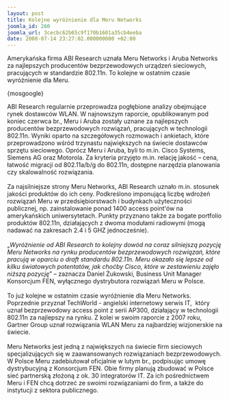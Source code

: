 ```yaml
---
layout: post
title: Kolejne wyróżnienie dla Meru Networks
joomla_id: 260
joomla_url: 3cecbc62b65c9f170b1601a35cb4eeba
date: 2008-07-14 23:27:02.000000000 +02:00
---
```

Amerykańska firma ABI Research uznała Meru Networks i Aruba Networks za najlepszych producent&oacute;w bezprzewodowych urządzeń sieciowych, pracujących w standardzie 802.11n. To kolejne w ostatnim czasie wyr&oacute;żnienie dla Meru.<p>{mosgoogle}</p><p>ABI Research regularnie przeprowadza pogłębione analizy obejmujące rynek dostawc&oacute;w WLAN. W najnowszym raporcie, opublikowanym pod koniec czerwca br., Meru i Aruba zostały uznane za najlepszych producent&oacute;w bezprzewodowych rozwiązań, pracujących w technologii 802.11n. Wyniki oparto na szczeg&oacute;łowych rozmowach i ankietach, kt&oacute;re przeprowadzono wśr&oacute;d trzynastu największych na świecie dostawc&oacute;w sprzętu sieciowego. Opr&oacute;cz Meru i Aruba, byli to m.in. Cisco Systems, Siemens AG oraz Motorola. Za kryteria przyjęto m.in. relację jakość &ndash; cena, łatwość migracji od 802.11a/b/g do 802.11n, dostępne narzędzia planowania czy skalowalność rozwiązania.<br /><br />Za najsilniejsze strony Meru Networks, ABI Research uznało m.in. stosunek jakości produkt&oacute;w do ich ceny. Podkreślono imponującą liczbę wdrożeń rozwiązań Meru w przedsiębiorstwach i budynkach użyteczności publicznej, np. zainstalowanie ponad 1400 access point&#39;&oacute;w na amerykańskich uniwersytetach. Punkty przyznano także za bogate portfolio produkt&oacute;w 802.11n, działających z dwoma modułami radiowymi (mogą nadawać na zakresach 2.4 i 5 GHZ jednocześnie).<br /><br />&bdquo;<em>Wyr&oacute;żnienie od ABI Research to kolejny dow&oacute;d na coraz silniejszą pozycję Meru Networks na rynku producent&oacute;w bezprzewodowych rozwiązań, kt&oacute;re pracują w oparciu o draft standardu 802.11n. Meru okazało się lepsze od kilku światowych potentat&oacute;w, jak choćby Cisco, kt&oacute;re w zestawieniu zajęło niższą pozycję</em>&rdquo; &ndash; zaznacza Daniel Żukowski, Business Unit Manager Konsorcjum FEN, wyłącznego dystrybutora rozwiązań Meru w Polsce.<br /><br />To już kolejne w ostatnim czasie wyr&oacute;żnienie dla Meru Networks. Poprzednie przyznał TechWorld - angielski internetowy serwis IT,&nbsp; kt&oacute;ry uznał bezprzewodowy access point z serii AP300, działający w technologii 802.11n za najlepszy na rynku. Z kolei w swoim raporcie z 2007 roku, Gartner Group uznał rozwiązania WLAN Meru za najbardziej wizjonerskie na świecie.<br /><br />Meru Networks jest jedną z największych na świecie firm sieciowych specjalizujących się w zaawansowanych rozwiązaniach bezprzewodowych. W Polsce Meru zadebiutował oficjalnie w lutym br., podpisując umowę dystrybucyjną z Konsorcjum FEN. Obie firmy planują zbudować w Polsce sieć partnerską złożoną z ok. 30 integrator&oacute;w IT. Za ich pośrednictwem Meru i FEN chcą dotrzeć ze swoimi rozwiązaniami do firm, a także do instytucji z sektora publicznego.</p>
